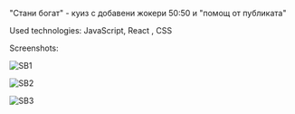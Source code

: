 "Стани богат" - куиз с добавени жокери 50:50 и "помощ от публиката"

Used technologies: JavaScript, React , CSS

Screenshots:

![SB1](https://github.com/user-attachments/assets/815c850d-c504-41bc-96e5-72dacef32e21)

![SB2](https://github.com/user-attachments/assets/c00d01f2-e291-49f1-a5ba-7f5942d5c995)

![SB3](https://github.com/user-attachments/assets/4cc33a71-241c-4b13-b1dd-3a952c233b98)
